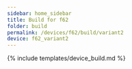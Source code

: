 ```yaml
---
sidebar: home_sidebar
title: Build for f62
folder: build
permalink: /devices/f62/build/variant2
device: f62_variant2
---
```

{% include templates/device_build.md %}
